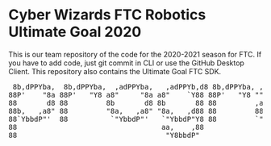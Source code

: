 # Cyber Wizards FTC Robotics Ultimate Goal 2020
 This is our team repository of the code for the 2020-2021 season for FTC. If you have to add code, just git commit in CLI or use the GitHub Desktop Client. This repository also contains the Ultimate Goal FTC SDK.
 


 <div align="center">
<pre>
 8b,dPPYba,  8b,dPPYba,  ,adPPYba,   ,adPPYb,d8 8b,dPPYba, ,adPPYYba, 88,dPYba,,adPYba,  88,dPYba,,adPYba,   ,adPPYba, 8b,dPPYba, ,adPPYba,  
88P'    "8a 88P'   "Y8 a8"     "8a a8"    `Y88 88P'   "Y8 ""     `Y8 88P'   "88"    "8a 88P'   "88"    "8a a8P_____88 88P'   "Y8 I8[    ""  
88       d8 88         8b       d8 8b       88 88         ,adPPPPP88 88      88      88 88      88      88 8PP""""""" 88          `"Y8ba,   
88b,   ,a8" 88         "8a,   ,a8" "8a,   ,d88 88         88,    ,88 88      88      88 88      88      88 "8b,   ,aa 88         aa    ]8I  
88`YbbdP"'  88          `"YbbdP"'   `"YbbdP"Y8 88         `"8bbdP"Y8 88      88      88 88      88      88  `"Ybbd8"' 88         `"YbbdP"'  
88                                  aa,    ,88                                                                                              
88                                   "Y8bbdP"                                                                                               

</pre>
